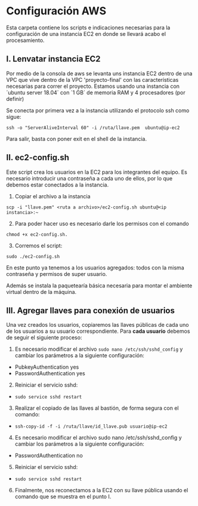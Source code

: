 # Configuración AWS

Esta carpeta contiene los scripts e indicaciones necesarias para la configuración de una instancia EC2 en donde se llevará acabo el procesamiento.

## I. Lenvatar instancia EC2

Por medio de la consola de aws se levanta uns instancia EC2 dentro de una VPC que vive dentro de la VPC 'proyecto-final' con las características necesarias para correr el proyecto. Estamos usando una instancia con ´ubuntu server 18.04´ con ´1 GB´ de memoria RAM y 4 procesadores (por definir)

Se conecta por primera vez a la instancia utilizando el protocolo ssh como sigue:

```
ssh -o "ServerAliveInterval 60" -i /ruta/llave.pem  ubuntu@ip-ec2
```

Para salir, basta con poner exit en el shell de la instancia.

## II. ec2-config.sh

Este script crea los usuarios en la EC2 para los integrantes del equipo.  Es necesario introducir una contraseña a cada uno de ellos, por lo que debemos estar conectados a la instancia.  
1. Copiar el archivo a la instancia
```
scp -i "llave.pem" <ruta a archivo>/ec2-config.sh ubuntu@<ip instancia>:~
```

2. Para poder hacer uso es necesario darle los permisos con el comando
```
chmod +x ec2-config.sh.
```

3. Corremos el script:
```
sudo ./ec2-config.sh
```

En este punto ya tenemos a los usuarios agregados: todos con la misma contraseña y permisos de super usuario.

Además se instala la paquetearía básica necesaria para montar el ambiente virtual dentro de la máquina.

## III. Agregar llaves para conexión de usuarios

Una vez creados los usuarios, copiaremos las llaves públicas de cada uno de los usuarios a su usuario correspondiente.
Para **cada usuario** debemos de seguir el siguiente proceso:  
1. Es necesario modificar el archivo ```sudo nano /etc/ssh/sshd_config``` y cambiar los parámetros a la siguiente configuración:
  + PubkeyAuthentication yes
  + PasswordAuthentication yes

2. Reiniciar el servicio sshd:
  + ```sudo service sshd restart```

3. Realizar el copiado de las llaves al bastión, de forma segura con el comando:
  + ```ssh-copy-id -f -i /ruta/llave/id_llave.pub usuario@ip-ec2```

4. Es necesario modificar el archivo sudo nano /etc/ssh/sshd_config y cambiar los parámetros a la siguiente configuración:
  + PasswordAuthentication no

5. Reiniciar el servicio sshd:
  + ```sudo service sshd restart```

6. Finalmente, nos reconectamos a la EC2 con su llave pública usando el comando que se muestra en el punto I.
